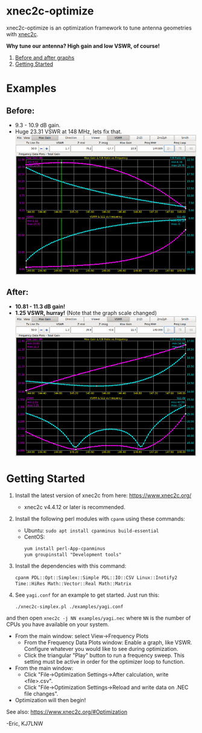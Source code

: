 # xnec2c-optimize

xnec2c-optimize is an optimization framework to tune antenna geometries with 
[xnec2c](https://www.xnec2c.org).

**Why tune our antenna?  High gain and low VSWR, of course!**   

1. [Before and after graphs](#examples)
2. [Getting Started](#getting-started)

# Examples

## Before:
  - 9.3 - 10.9 dB gain.
  - Huge 23.31 VSWR at 148 MHz, lets fix that.
![before xnec2c-optimize](https://github.com/KJ7LNW/xnec2c-optimize/blob/master/examples/yagi-before-xnec2c-optimize.png?raw=true)

## After: 
  - **10.81 - 11.3 dB gain!**
  - **1.25 VSWR, hurray!**  (Note that the graph scale changed)
![after xnec2c-optimize](https://github.com/KJ7LNW/xnec2c-optimize/blob/master/examples/yagi-after-xnec2c-optimize.png?raw=true)

# Getting Started

1. Install the latest version of xnec2c from here: https://www.xnec2c.org/
   - xnec2c v4.4.12 or later is recommended.
   
2. Install the following perl modules with `cpanm` using these commands:
   - Ubuntu: `sudo apt install cpanminus build-essential`
   - CentOS: 
       ```
       yum install perl-App-cpanminus
       yum groupinstall "Development tools"
       ```

3. Install the dependencies with this command:

       cpanm PDL::Opt::Simplex::Simple PDL::IO::CSV Linux::Inotify2 Time::HiRes Math::Vector::Real Math::Matrix

4. See `yagi.conf` for an example to get started.   Just run this:

       ./xnec2c-simplex.pl ./examples/yagi.conf

and then open `xnec2c -j NN examples/yagi.nec` where `NN` is the number of CPUs you
have available on your system. 
 - From the main window: select View->Frequency Plots
   - From the Frequency Data Plots window: Enable a graph, like VSWR.  Configure whatever you would like to see during optimization.
   - Click the triangular "Play" button to run a frequency sweep. This setting must be active in order for the optimizer loop to function.
 - From the main window: 
   - Click "File->Optimization Settings->After calculation, write \<file\>.csv".
   - Click "File->Optimization Settings->Reload and write data on .NEC file
changes".
 - Optimization will then begin!

See also: https://www.xnec2c.org/#Optimization

-Eric, KJ7LNW
